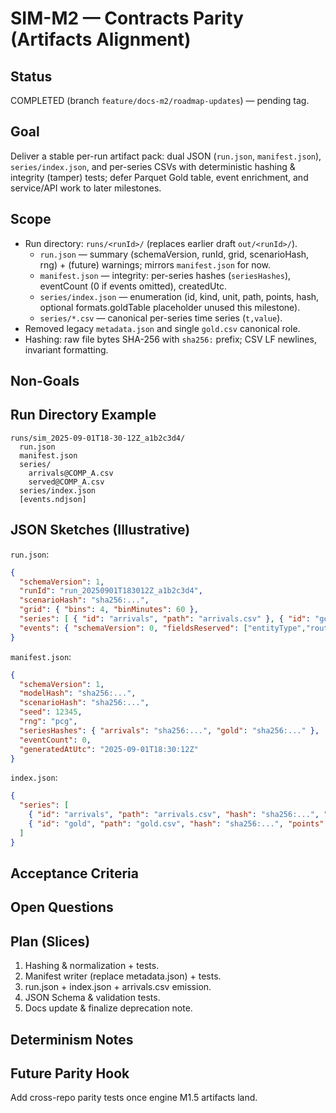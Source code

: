 # SIM-M2 — Contracts Parity (Artifacts Alignment)

## Status
COMPLETED (branch `feature/docs-m2/roadmap-updates`) — pending tag.

## Goal
Deliver a stable per-run artifact pack: dual JSON (`run.json`, `manifest.json`), `series/index.json`, and per-series CSVs with deterministic hashing & integrity (tamper) tests; defer Parquet Gold table, event enrichment, and service/API work to later milestones.

## Scope
- Run directory: `runs/<runId>/` (replaces earlier draft `out/<runId>/`).
  - `run.json` — summary (schemaVersion, runId, grid, scenarioHash, rng) + (future) warnings; mirrors `manifest.json` for now.
  - `manifest.json` — integrity: per-series hashes (`seriesHashes`), eventCount (0 if events omitted), createdUtc.
  - `series/index.json` — enumeration (id, kind, unit, path, points, hash, optional formats.goldTable placeholder unused this milestone).
  - `series/*.csv` — canonical per-series time series (`t,value`).
- Removed legacy `metadata.json` and single `gold.csv` canonical role.
- Hashing: raw file bytes SHA-256 with `sha256:` prefix; CSV LF newlines, invariant formatting.

## Non-Goals

## Run Directory Example
```
runs/sim_2025-09-01T18-30-12Z_a1b2c3d4/
  run.json
  manifest.json
  series/
    arrivals@COMP_A.csv
    served@COMP_A.csv
  series/index.json
  [events.ndjson]
```

## JSON Sketches (Illustrative)
`run.json`:
```json
{
  "schemaVersion": 1,
  "runId": "run_20250901T183012Z_a1b2c3d4",
  "scenarioHash": "sha256:...",
  "grid": { "bins": 4, "binMinutes": 60 },
  "series": [ { "id": "arrivals", "path": "arrivals.csv" }, { "id": "gold", "path": "gold.csv" } ],
  "events": { "schemaVersion": 0, "fieldsReserved": ["entityType","routeId","stepId","componentId","correlationId"] }
}
```
`manifest.json`:
```json
{
  "schemaVersion": 1,
  "modelHash": "sha256:...",
  "scenarioHash": "sha256:...",
  "seed": 12345,
  "rng": "pcg",
  "seriesHashes": { "arrivals": "sha256:...", "gold": "sha256:..." },
  "eventCount": 0,
  "generatedAtUtc": "2025-09-01T18:30:12Z"
}
```
`index.json`:
```json
{
  "series": [
    { "id": "arrivals", "path": "arrivals.csv", "hash": "sha256:...", "points": 4, "kind": "const", "units": null },
    { "id": "gold", "path": "gold.csv", "hash": "sha256:...", "points": 4, "kind": "served", "units": null }
  ]
}
```

## Acceptance Criteria

## Open Questions

## Plan (Slices)
1. Hashing & normalization + tests.
2. Manifest writer (replace metadata.json) + tests.
3. run.json + index.json + arrivals.csv emission.
4. JSON Schema & validation tests.
5. Docs update & finalize deprecation note.

## Determinism Notes

## Future Parity Hook
Add cross-repo parity tests once engine M1.5 artifacts land.
